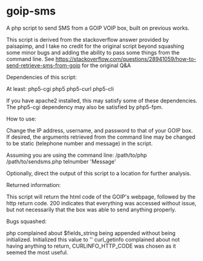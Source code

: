 # goip-sms
A php script to send SMS from a GOIP VOIP box, built on previous works.

This script is derived from the stackoverflow answer provided by paisapimp, and I take no credit for the original script beyond squashing some minor bugs and adding the ability to pass some things from the command line. See https://stackoverflow.com/questions/28941059/how-to-send-retrieve-sms-from-goip for the original Q&A


Dependencies of this script:

At least: php5-cgi php5 php5-curl php5-cli

If you have apache2 installed, this may satisfy some of these dependencies. The php5-cgi dependency may also be satisfied by php5-fpm.


How to use:

Change the IP address, username, and password to that of your GOIP box. If desired, the arguments retrieved from the command line may be changed to be static (telephone number and message) in the script.

Assuming you are using the command line:
/path/to/php /path/to/sendsms.php telnumber 'Message'

Optionally, direct the output of this script to a location for further analysis.


Returned information:

This script will return the html code of the GOIP's webpage, followed by the http return code. 200 indicates that everything was accessed without issue, but not necessarily that the box was able to send anything properly.


Bugs squashed:

php complained about $fields_string being appended without being initialized. Initialized this value to ''
curl_getinfo complained about not having anything to return, CURLINFO_HTTP_CODE was chosen as it seemed the most useful.
